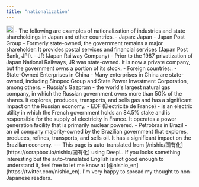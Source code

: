 ```yaml
---
title: "nationalization"
---
```


<img src='https://scrapbox.io/api/pages/nishio-en/GPT-4/icon' alt='GPT-4.icon' height="19.5"/>
- The following are examples of nationalization of industries and state shareholdings in Japan and other countries.
- Japan: Japan
    - Japan Post Group - Formerly state-owned, the government remains a major shareholder. It provides postal services and financial services (Japan Post Bank, JPI).
    - JR (Japan Railway Company) - Prior to the 1987 privatization of Japan National Railways, JR was state-owned. It is now a private company, but the government owns a portion of its stock.
- Foreign countries:.
    - State-Owned Enterprises in China - Many enterprises in China are state-owned, including Sinopec Group and State Power Investment Corporation, among others.
    - Russia's Gazprom - the world's largest natural gas company, in which the Russian government owns more than 50% of the shares. It explores, produces, transports, and sells gas and has a significant impact on the Russian economy.
    - EDF (Électricité de France) - is an electric utility in which the French government holds an 84.5% stake and is responsible for the supply of electricity in France. It operates a power generation facility that is primarily nuclear powered.
    - Petrobras in Brazil - an oil company majority-owned by the Brazilian government that explores, produces, refines, transports, and sells oil. It has a significant impact on the Brazilian economy.
---
This page is auto-translated from [/nishio/国有化](https://scrapbox.io/nishio/国有化) using DeepL. If you looks something interesting but the auto-translated English is not good enough to understand it, feel free to let me know at [@nishio_en](https://twitter.com/nishio_en). I'm very happy to spread my thought to non-Japanese readers.